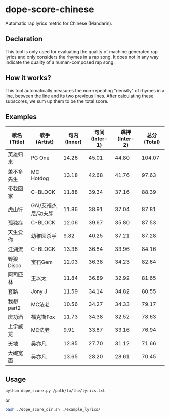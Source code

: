 # dope-score-chinese
Automatic rap lyrics metric for Chinese (Mandarin).

## Declaration
This tool is only used for evaluating the quality of machine generated rap lyrics and only considers the rhymes in a rap song. It does not in any way indicate the quality of a human-composed rap song.

## How it works?
This tool automatically measures the non-repeating "density" of rhymes in a line, between the line and its two previous lines. After calculating these subscores, we sum up them to be the total score.

## Examples

| 歌名(Title)                | 歌手(Artist)           | 句内(Inner)     | 句间(Inter-1)     | 跳押(Inter-2)     | 总分(Total)      |
|-------------------|--------------|--------|--------|--------|---------|
| 英雄归来              | PG One       | 14\.26 | 45\.01 | 44\.80 | 104\.07 |
| 差不多先生             | MC Hotdog    | 13\.18 | 42\.68 | 41\.76 | 97\.63  |
| 带我回家              | C\-BLOCK     | 11\.88 | 39\.34 | 37\.16 | 88\.39  |
| 虎山行               | GAI/艾福杰尼/功夫胖 | 11\.86 | 38\.91 | 37\.04 | 87\.81  |
| 孤独症               | C\-BLOCK     | 12\.06 | 39\.67 | 35\.80 | 87\.53  |
| 天生爱你              | 幼稚园杀手        | 9\.82  | 40\.25 | 37\.21 | 87\.28  |
| 江湖流               | C\-BLOCK     | 13\.36 | 36\.84 | 33\.96 | 84\.16  |
| 野狼Disco           | 宝石Gem        | 12\.03 | 36\.38 | 34\.23 | 82\.64  |
| 阿司匹林              | 王以太          | 11\.84 | 36\.89 | 32\.92 | 81\.65  |
| 套路                | Jony J       | 11\.59 | 34\.14 | 34\.82 | 80\.55  |
| 我想part2           | MC法老         | 10\.56 | 34\.27 | 34\.33 | 79\.17  |
| 庆功酒               | 福克斯Fox       | 11\.73 | 34\.38 | 32\.52 | 78\.63  |
| 上学威龙              | MC法老         | 9\.91  | 33\.87 | 33\.16 | 76\.94  |
| 天地                | 吴亦凡          | 12\.85 | 27\.70 | 31\.12 | 71\.66  |
| 大碗宽面              | 吴亦凡          | 13\.65 | 28\.20 | 28\.61 | 70\.45  |

## Usage
```bash
python dope_score.py /path/to/the/lyrics.txt
```

or

```bash
bash ./dope_score_dir.sh ./example_lyrics/
```